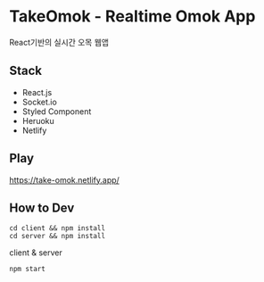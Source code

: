 # TakeOmok - Realtime Omok App
React기반의 실시간 오목 웹앱

## Stack

- React.js
- Socket.io
- Styled Component
- Heruoku
- Netlify

## Play

https://take-omok.netlify.app/

## How to Dev

    cd client && npm install
    cd server && npm install

client & server

    npm start
